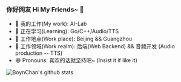 ### 你好网友 Hi My Friends~ 👋


- 🔭 我的工作(My work): AI-Lab
- 🌱 正在学习(Learning): Go/C++/Audio/TTS
- 👯 工作地点(Work place): Beijing && Guangzhou
- 💬 工作领域(Work realm): 后端(Web Backend) && 音频开发 (Audio production -- TTS)
- 😄 Pronouns: 喜欢的话就坚持吧~ (Insist it if like it)

![BoynChan's github stats](https://github-readme-stats.vercel.app/api?username=BoynChan&show_icons=true&theme=onedark)
